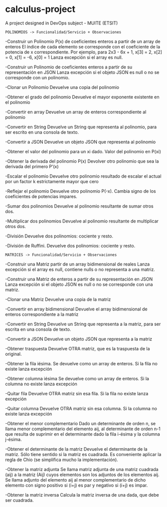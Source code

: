 # calculus-project
A project designed in DevOps subject - MUITE (ETSIT)

	POLINOMIOS -> Funcionalidad/Servicio + Observaciones

-Construir un Polinomio P(x) de coeficientes enteros a partir de un array de enteros
	El índice de cada elemento se corresponde con el coeficiente de la potencia de x correspondiente. Por ejemplo, para
	2x3 - 6x + 1, x[3] = 2, x[2] = 0, x[1] = -6, x[0] = 1
	Lanza excepción si el array es null.

-Construir un Polinomio de coeficientes enteros a partir de su representación en JSON
	Lanza excepción si el objeto JSON es null o no se corresponde con un polinomio.

-Clonar un Polinomio
	Devuelve una copia del polinomio

-Obtener el grado del polinomio
	Devuelve el mayor exponente existente en el polinomio

-Convertir en array
	Devuelve un array de enteros correspondiente al polinomio

-Convertir en String
	Devuelve un String que representa al polinomio, para ser escrito en una consola de texto.

-Convertir a JSON
	Devuelve un objeto JSON que representa al polinomio

-Obtener el valor del polinomio para un xi dado.
	Valor del polinomio en P(xi)

-Obtener la derivada del polinomio P(x)
	Devolver otro polinomio que sea la derivada del primero P’(x)

-Escalar el polinomio
	Devuelve otro polinomio resultado de escalar el actual por un factor k estrictamente mayor que cero

-Reflejar el polinomio
	Devuelve otro polinomio P(-x). Cambia signo de los coeficientes de potencias impares.

-Sumar dos polinomios
	Devuelve al polinomio resultante de sumar otros dos.

-Multiplicar dos polinomios
	Devuelve al polinomio resultante de multiplicar otros dos.

-División
	Devuelve dos polinomios: cociente y resto.

-División de Ruffini.
	Devuelve dos polinomios: cociente y resto.


	MATRICES -> Funcionalidad/Servicio + Observaciones

-Construir una Matriz partir de un array bidimensional de reales
	Lanza excepción si el array es null, contiene nulls o no representa a una matriz.

-Construir una Matriz de enteros a partir de su representación en JSON
	Lanza excepción si el objeto JSON es null o no se corresponde con una matriz.

-Clonar una Matriz
	Devuelve una copia de la matriz

-Convertir en array bidimensional
	Devuelve el array bidimensional de enteros correspondiente a la matriz

-Convertir en String
	Devuelve un String que representa a la matriz, para ser escrita en una consola de texto.

-Convertir a JSON
	Devuelve un objeto JSON que representa a la matriz

-Obtener traspuesta
	Devuelve OTRA matriz, que es la traspuesta de la original.

-Obtener la fila iésima.
	Se devuelve como un array de enteros. Si la fila no existe lanza excepción

-Obtener columna iésima
	Se devuelve como un array de enteros. Si la columna no existe lanza excepción

-Quitar fila
	Devuelve OTRA matriz sin esa fila. Si la fila no existe lanza excepción

-Quitar columna
	Devuelve OTRA matriz sin esa columna. Si la columna no existe lanza excepción

-Obtener el menor complementario
	Dado un determinante de orden n, se llama menor complementario del elemento aij, al determinante de orden n-1 que resulta de suprimir en el determinante dado la fila i-ésima y la columna j-ésima.

-Obtener el determinante de la matriz
	Devuelve el determinante de la matriz. Sólo tiene sentido si la matriz es cuadrada. Es conveniente aplicar la regla de Chio (se simplifica mucho la implementación).

-Obtener la matriz adjunta
	Se llama matriz adjunta de una matriz cuadrada (aij) a la matriz (Aij) cuyos elementos son los adjuntos de los elementos aij.
	Se llama adjunto del elemento aij al menor complementario de dicho elemento con signo positivo si (i+j) es par y negativo si (i+j) es impar.

-Obtener la matriz inversa
	Calcula la matriz inversa de una dada, que debe ser cuadrada.